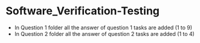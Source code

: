 # Software_Verification-Testing
- In Question 1 folder all the answer of question 1 tasks are added (1 to 9)
- In Question 2 folder all the answer of question 2 tasks are added (1 to 4)
